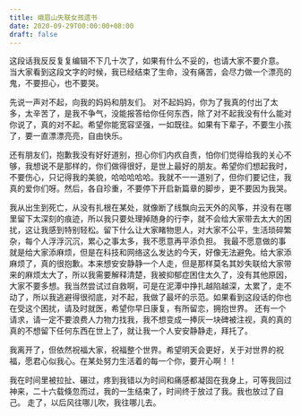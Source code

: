 ```yaml
---
title: 峨眉山失联女孩遗书
date: 2020-09-29T00:00:00+08:00
draft: false
---
```


这段话我反反复复编辑不下几十次了，如果有什么不妥的，也请大家不要介意。
当大家看到这段文字的时候，我已经结束了生命，没有痛苦，会尽力做一个漂亮的鬼，不要担心，也不要哭。

先说一声对不起，向我的妈妈和朋友们。
对不起妈妈，你为了我真的付出了太多，太辛苦了，是我不争气，没能报答给你任何东西，除了对不起我没有什么能对你说了，真的对不起。希望你能宽容坚强，一如既往。如果有下辈子，不要生小孩了，要一直漂漂亮亮，自由快乐。

还有朋友们，抱歉我没有好好道别，担心你们内疚自责，怕你们觉得给我的关心不够，我想说不是那样的，你们做得很好，是世上最好的朋友。希望你们想起我时，不要伤心，只记得我的美貌，哈哈哈哈哈。我就不一一道别了，但你们要记住，我真的爱你们呀。然后，各自珍重，不要停下开启新篇章的脚步，更不要因为我哭。

我从出生到死亡，从没有扎根在某处，就像断了线飘向云天外的风筝，并没有在哪里留下太深刻的痕迹，所以我只要处理掉随身的行李，就不会给大家带去太大的困扰，这让我感到特别轻松。留下什么让大家睹物思人，对大家不公平，生活琐碎繁杂，每个人浮浮沉沉，累心之事太多，我不愿意再平添负担。
我最不愿意做的事就是给大家添麻烦，但是在科技和网络这么发达的今天，好像无法避免。给大家添麻烦了，真的很抱歉。本来想安安静静一个人走，但是那样莫名其妙失联给大家带来的麻烦太大了，所以我需要解释清楚，我被抑郁症困住太久了，没有其他原因，大家不要多想。我当然尝试过自救啊，可是在泥潭中挣扎越陷越深，太累了，走不动了，所以我逃避得很彻底，对不起，我做了最坏的示范。如果看到这段话的你也在受这个困扰，请及时就医，希望你早日康复，有所留恋，拥抱世界。
还有一个请求，请一定不要浪费人力物力找我，我不想变成一捧灰一块碑被注视，真的真的真的不想留下任何东西在世上了，就让我一个人安安静静走，拜托了。

我离开了，但依然祝福大家，祝福整个世界。希望明天会更好，关于对世界的祝福，愿君心似我心。在某处努力生活着的每一个你，要开心啊！！

我在时间里被拉扯、碾过，疼到我错以为时间和痛感都凝固在我身上，可等我回过神来，二十六载倏忽而过，我的一生结束了，时间终于放过了我。我也放过了自己。
走了，以后风往哪儿吹，我往哪儿去。